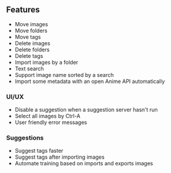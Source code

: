 ## Features

- Move images
- Move folders
- Move tags
- Delete images
- Delete folders
- Delete tags
- Import images by a folder
- Text search
- Support image name sorted by a search
- Import some metadata with an open Anime API automatically


### UI/UX

- Disable a suggestion when a suggestion server hasn't run
- Select all images by Ctrl-A
- User friendly error messages


### Suggestions

- Suggest tags faster
- Suggest tags after importing images
- Automate training based on imports and exports images
